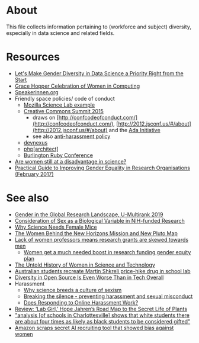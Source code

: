 # About
This file collects information pertaining to (workforce and subject) diversity, especially in data science and related fields.

# Resources
* [Let's Make Gender Diversity in Data Science a Priority Right from the Start](http://dx.doi.org/10.1371/journal.pbio.1002206)
* [Grace Hopper Celebration of Women in Computing](https://en.wikipedia.org/wiki/Grace_Hopper_Celebration_of_Women_in_Computing)
* [Speakerinnen.org](http://speakerinnen.org/en)
* Friendly space policies/ code of conduct
   * [Mozilla Science Lab example](https://www.mozillascience.org/code-of-conduct)
   * [Creative Commons Summit 2015](https://summit.creativecommons.org/conduct/)
     * draws on [http://confcodeofconduct.com/](http://confcodeofconduct.com/), [http://2012.jsconf.us/#/about](http://2012.jsconf.us/#/about) and the [Ada Initiative](https://adainitiative.org/)
     * see also [anti-harassment policy](https://summit.creativecommons.org/anti-harassment-policy/)
   * [devnexus](https://www.devnexus.com/s/code-of-conduct)
   * [php[architect]](https://www.phparch.com/policies/code-of-conduct/)
   * [Burlington Ruby Conference](http://www.burlingtonrubyconference.com/conduct)
* [Are women still at a disadvantage in science?](http://www.dcscience.net/2015/06/15/are-women-still-at-a-disadvantage-in-science/)
* [Practical Guide to Improving Gender Equality in Research Organisations (February 2017)](http://www.scienceeurope.org/wp-content/uploads/2017/01/SE_Gender_Practical-Guide.pdf)

# See also
* [Gender in the Global Research Landscape, U-Multirank 2019](https://www.elsevier.com/__data/assets/pdf_file/0008/265661/ElsevierGenderReport_final_for-web.pdf)
* [Consideration of Sex as a Biological Variable in NIH-funded Research](http://grants.nih.gov/grants/guide/notice-files/NOT-OD-15-102.html)
* [Why Science Needs Female Mice](http://www.nytimes.com/2015/07/19/opinion/sunday/why-science-needs-female-mice.html)
* [The Women Behind the New Horizons Mission and New Pluto Map](http://www.americaspace.com/?p=84357)
* [Lack of women professors means research grants are skewed towards men](https://theconversation.com/lack-of-women-professors-means-research-grants-are-skewed-towards-men-47239)
   * [Women get a much needed boost in research funding gender equity plan](https://theconversation.com/women-get-a-much-needed-boost-in-research-funding-gender-equity-plan-50846)
* [The Untold History of Women in Science and Technology](https://www.whitehouse.gov/women-in-STEM)
* [Australian students recreate Martin Shkreli price-hike drug in school lab](https://www.theguardian.com/science/2016/dec/01/australian-students-recreate-martin-shkreli-price-hike-drug-in-school-lab)
* [Diversity in Open Source Is Even Worse Than in Tech Overall](https://www.wired.com/2017/06/diversity-open-source-even-worse-tech-overall/)
* Harassment
  - [Why science breeds a culture of sexism ](https://www.theguardian.com/science/2018/jul/07/why-science-is-breeding-ground-for-sexism)
  - [Breaking the silence - preventing harassment and sexual misconduct](https://www.breakingthesilence.cam.ac.uk/)
  - [Does Responding to Online Harassment Work?](https://civilservant.io/twitter_response_announcement-12-2017.html)
* [Review: ‘Lab Girl,’ Hope Jahren’s Road Map to the Secret Life of Plants](https://web.archive.org/web/20180309221008/https://www.nytimes.com/2016/03/29/books/review-lab-girl-hope-jahrens-road-map-to-the-secret-life-of-plants.html)
* ["analysis [of schools in Charlottesville] shows that white students there are about four times as likely as black students to be considered gifted"](https://www.propublica.org/article/charlottesville-other-jim-crow-legacy-separate-and-unequal-education) 
* [Amazon scraps secret AI recruiting tool that showed bias against women](https://www.reuters.com/article/us-amazon-com-jobs-automation-insight-idUSKCN1MK08G)
